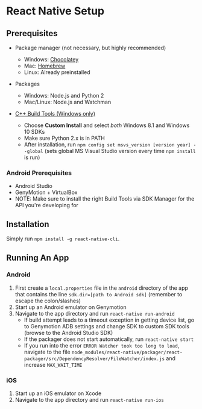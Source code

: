 # React Native Setup

## Prerequisites

+ Package manager (not necessary, but highly recommended)
    + Windows: [Chocolatey](https://chocolatey.org/)
    + Mac: [Homebrew](http://brew.sh/)
    + Linux: Already preinstalled

+ Packages
    + Windows: Node.js and Python 2
    + Mac/Linux: Node.js and Watchman

+ [C++ Build Tools (Windows only)](http://landinghub.visualstudio.com/visual-cpp-build-tools)
    + Choose **Custom Install** and select _both_ Windows 8.1 and Windows 10 SDKs
    + Make sure Python 2.x is in PATH
    + After installation, run `npm config set msvs_version [version year] --global` (sets global MS Visual Studio version every time `npm install` is run)

### Android Prerequisites
+ Android Studio
+ GenyMotion + VirtualBox
+ NOTE: Make sure to install the right Build Tools via SDK Manager for the API you're developing for

## Installation

Simply run `npm install -g react-native-cli`.

## Running An App

### Android
1. First create a `local.properties` file in the `android` directory of the app that contains the line `sdk.dir=[path to Android sdk]` (remember to escape the colon/slashes)
2. Start up an Android emulator on Genymotion
3. Navigate to the app directory and run `react-native run-android`
    + If build attempt leads to a timeout exception in getting device list, go to Genymotion ADB settings and change SDK to custom SDK tools (browse to the Android Studio SDK)
    + If the packager does not start automatically, run `react-native start`
    + If you run into the error `ERROR Watcher took too long to load`, navigate to the file 
    `node_modules/react-native/packager/react-packager/src/DependencyResolver/FileWatcher/index.js`
    and increase `MAX_WAIT_TIME`

### iOS
1. Start up an iOS emulator on Xcode
2. Navigate to the app directory and run `react-native run-ios`